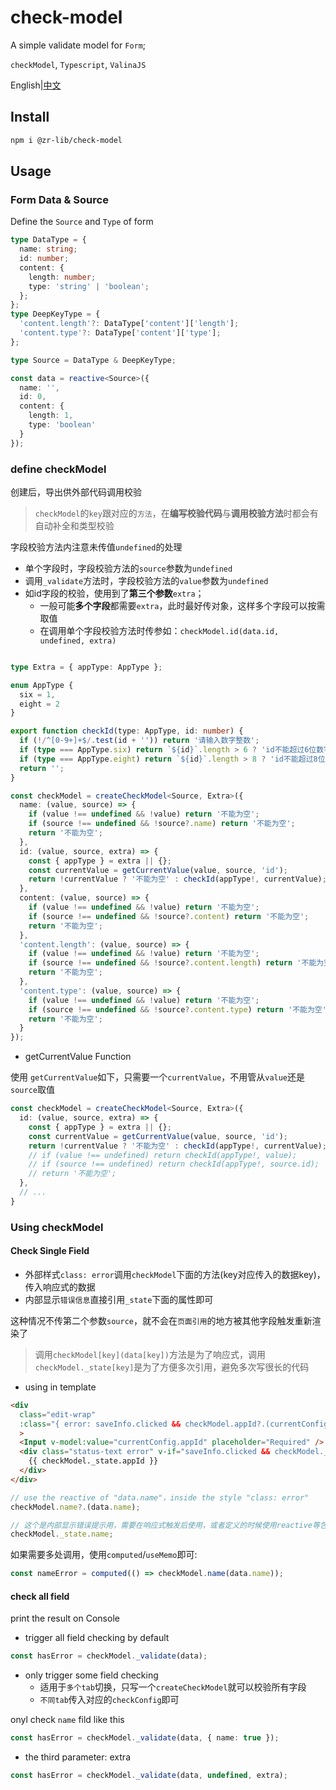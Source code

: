# check-model

A simple validate model for `Form`;

`checkModel`, `Typescript`, `ValinaJS`

English|[中文](./README-zh.md)

## Install

```bash
npm i @zr-lib/check-model
```

## Usage

### Form Data & Source

Define the `Source` and `Type` of form

```typescript
type DataType = {
  name: string;
  id: number;
  content: {
    length: number;
    type: 'string' | 'boolean';
  };
};
type DeepKeyType = {
  'content.length'?: DataType['content']['length'];
  'content.type'?: DataType['content']['type'];
};

type Source = DataType & DeepKeyType;

const data = reactive<Source>({
  name: '',
  id: 0,
  content: {
    length: 1,
    type: 'boolean'
  }
});
```

### define checkModel

创建后，导出供外部代码调用校验
> `checkModel`的`key`跟对应的`方法`，在**编写校验代码**与**调用校验方法**时都会有自动补全和类型校验

字段校验方法内注意未传值`undefined`的处理

- 单个字段时，字段校验方法的`source`参数为`undefined`
- 调用`_validate`方法时，字段校验方法的`value`参数为`undefined`
- 如id字段的校验，使用到了**第三个参数**`extra`；
   - 一般可能**多个字段**都需要`extra`，此时最好传对象，这样多个字段可以按需取值
   - 在调用单个字段校验方法时传参如：`checkModel.id(data.id, undefined, extra)`
     
```typescript

type Extra = { appType: AppType };

enum AppType {
  six = 1,
  eight = 2
}

export function checkId(type: AppType, id: number) {
  if (!/^[0-9+]+$/.test(id + '')) return '请输入数字整数';
  if (type === AppType.six) return `${id}`.length > 6 ? 'id不能超过6位数字' : '';
  if (type === AppType.eight) return `${id}`.length > 8 ? 'id不能超过8位数字' : '';
  return '';
}

const checkModel = createCheckModel<Source, Extra>({
  name: (value, source) => {
    if (value !== undefined && !value) return '不能为空';
    if (source !== undefined && !source?.name) return '不能为空';
    return '不能为空';
  },
  id: (value, source, extra) => {
    const { appType } = extra || {};
    const currentValue = getCurrentValue(value, source, 'id');
    return !currentValue ? '不能为空' : checkId(appType!, currentValue);
  },
  content: (value, source) => {
    if (value !== undefined && !value) return '不能为空';
    if (source !== undefined && !source?.content) return '不能为空';
    return '不能为空';
  },
  'content.length': (value, source) => {
    if (value !== undefined && !value) return '不能为空';
    if (source !== undefined && !source?.content.length) return '不能为空';
    return '不能为空';
  },
  'content.type': (value, source) => {
    if (value !== undefined && !value) return '不能为空';
    if (source !== undefined && !source?.content.type) return '不能为空';
    return '不能为空';
  }
});
```
 

- getCurrentValue Function

使用 `getCurrentValue`如下，只需要一个`currentValue`，不用管从`value`还是`source`取值
```typescript
const checkModel = createCheckModel<Source, Extra>({
  id: (value, source, extra) => {
    const { appType } = extra || {};
    const currentValue = getCurrentValue(value, source, 'id');
    return !currentValue ? '不能为空' : checkId(appType!, currentValue);
    // if (value !== undefined) return checkId(appType!, value);
    // if (source !== undefined) return checkId(appType!, source.id);
    // return '不能为空';
  },
  // ...
}
```

### Using checkModel

#### Check Single Field

- 外部样式`class: error`调用`checkModel`下面的方法(key对应传入的数据key)，传入响应式的数据
- 内部显示`错误信息`直接引用`_state`下面的属性即可

这种情况不传第二个参数`source`，就不会在`页面引用`的地方被其他字段触发重新渲染了

> 调用`checkModel[key](data[key])`方法是为了响应式，调用`checkModel._state[key]`是为了方便多次引用，避免多次写很长的代码


- using in template
```html
<div
  class="edit-wrap"
  :class="{ error: saveInfo.clicked && checkModel.appId?.(currentConfig.appId || '') }"
  >
  <Input v-model:value="currentConfig.appId" placeholder="Required" />
  <div class="status-text error" v-if="saveInfo.clicked && checkModel._state.appId">
    {{ checkModel._state.appId }}
  </div>
</div>
```

```typescript
// use the reactive of "data.name"，inside the style "class: error"
checkModel.name?.(data.name);

// 这个是内部显示错误提示用，需要在响应式触发后使用，或者定义的时候使用reactive等包起来
checkModel._state.name; 
```

如果需要多处调用，使用`computed`/`useMemo`即可:
```typescript
const nameError = computed(() => checkModel.name(data.name));
```

#### check all field
print the result on Console

- trigger all field checking by default
```typescript
const hasError = checkModel._validate(data);
```

- only trigger some field checking
   - 适用于`多个tab`切换，只写一个`createCheckModel`就可以校验所有字段
   - `不同tab`传入对应的`checkConfig`即可

onyl check `name` fild like this
```typescript
const hasError = checkModel._validate(data, { name: true });
```

- the third parameter: extra
```typescript
const hasError = checkModel._validate(data, undefined, extra);
```

